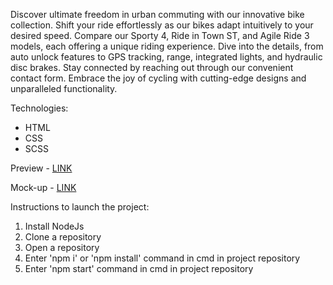 Discover ultimate freedom in urban commuting with our innovative bike collection. Shift your ride effortlessly as our bikes adapt intuitively to your desired speed. Compare our Sporty 4, Ride in Town ST, and Agile Ride 3 models, each offering a unique riding experience. Dive into the details, from auto unlock features to GPS tracking, range, integrated lights, and hydraulic disc brakes. Stay connected by reaching out through our convenient contact form. Embrace the joy of cycling with cutting-edge designs and unparalleled functionality.

Technologies:
- HTML
- CSS
- SCSS

Preview - [LINK](https://kovachhh.github.io/bikes-shop-landing/)

Mock-up - [LINK](https://www.figma.com/file/NZQAIydtHo5QkINyGLHNcq/BIKE-New-Version?type=design&node-id=41317-204&mode=design&t=Mh6syJUu3bINNA0t-0)

Instructions to launch the project:
1. Install NodeJs
2. Clone a repository
3. Open a repository
4. Enter 'npm i' or 'npm install' command in cmd in project repository
5. Enter 'npm start' command in cmd in project repository
